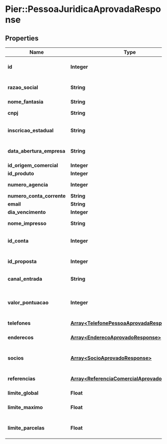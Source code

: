 # Pier::PessoaJuridicaAprovadaResponse

## Properties
Name | Type | Description | Notes
------------ | ------------- | ------------- | -------------
**id** | **Integer** | C\u00C3\u00B3digo de Identifica\u00C3\u00A7\u00C3\u00A3o da pessoa jur\u00C3\u00ADdica (id) | [optional] 
**razao_social** | **String** | Apresenta o nome completo da raz\u00C3\u00A3o social (nome empresarial)&#39;. | [optional] 
**nome_fantasia** | **String** | Apresenta o nome fantasia da empresa. | [optional] 
**cnpj** | **String** | N\u00C3\u00BAmero do Cadastro Nacional de Pessoa Juridica (CNPJ) | [optional] 
**inscricao_estadual** | **String** | N\u00C3\u00BAmero da Inscri\u00C3\u00A7\u00C3\u00A3o Estadual (IE). | [optional] 
**data_abertura_empresa** | **String** | Data de abertura da empresa, essa data deve ser informada no formato: aaaa-MM-dd. | [optional] 
**id_origem_comercial** | **Integer** | Id da origem comercial | [optional] 
**id_produto** | **Integer** | Id do produto | [optional] 
**numero_agencia** | **Integer** | N\u00C3\u00BAmero da ag\u00C3\u00AAncia. | [optional] 
**numero_conta_corrente** | **String** | N\u00C3\u00BAmero da conta corrente. | [optional] 
**email** | **String** | Email da empresa | [optional] 
**dia_vencimento** | **Integer** | Dia vencimento | [optional] 
**nome_impresso** | **String** | Nome que deve ser impresso no cart\u00C3\u00A3o | [optional] 
**id_conta** | **Integer** | C\u00C3\u00B3digo de identifica\u00C3\u00A7\u00C3\u00A3o da conta cadastrada | [optional] 
**id_proposta** | **Integer** | C\u00C3\u00B3digo de identifica\u00C3\u00A7\u00C3\u00A3o da proposta | [optional] 
**canal_entrada** | **String** | Indica o canal pelo qual o cadastro do cliente foi realizado | [optional] 
**valor_pontuacao** | **Integer** | Indica o valor da pontua\u00C3\u00A7\u00C3\u00A3o atribuido ao cliente (caso n\u00C3\u00A3o informado ser\u00C3\u00A1 atribuido o valor = 0) | [optional] 
**telefones** | [**Array&lt;TelefonePessoaAprovadaResponse&gt;**](TelefonePessoaAprovadaResponse.md) | Apresenta os telefones da empresa | [optional] 
**enderecos** | [**Array&lt;EnderecoAprovadoResponse&gt;**](EnderecoAprovadoResponse.md) | Pode ser informado os seguintes tipos de endere\u00C3\u00A7o: Residencial, Comercial, e Outros | [optional] 
**socios** | [**Array&lt;SocioAprovadoResponse&gt;**](SocioAprovadoResponse.md) | Apresenta os dados dos s\u00C3\u00B3cios da empresa, caso exista | [optional] 
**referencias** | [**Array&lt;ReferenciaComercialAprovadoResponse&gt;**](ReferenciaComercialAprovadoResponse.md) | Apresenta os dados dos s\u00C3\u00B3cios da empresa, caso exista | [optional] 
**limite_global** | **Float** | Valor do Limite Global | 
**limite_maximo** | **Float** | Valor m\u00C3\u00A1ximo do limite de cr\u00C3\u00A9dito para realizar transa\u00C3\u00A7\u00C3\u00B5es | 
**limite_parcelas** | **Float** | Valor do limite de cr\u00C3\u00A9dito acumulado da soma das parcelas das compras | 


